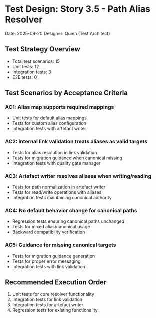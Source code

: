 # Test Design: Story 3.5 - Path Alias Resolver

Date: 2025-09-20
Designer: Quinn (Test Architect)

## Test Strategy Overview
- Total test scenarios: 15
- Unit tests: 12
- Integration tests: 3
- E2E tests: 0

## Test Scenarios by Acceptance Criteria

### AC1: Alias map supports required mappings
- Unit tests for default alias mappings
- Tests for custom alias configuration
- Integration tests with artefact writer

### AC2: Internal link validation treats aliases as valid targets
- Tests for alias resolution in link validation
- Tests for migration guidance when canonical missing
- Integration tests with quality gate manager

### AC3: Artefact writer resolves aliases when writing/reading
- Tests for path normalization in artefact writer
- Tests for read/write operations with aliases
- Integration tests maintaining canonical authority

### AC4: No default behavior change for canonical paths
- Regression tests ensuring canonical paths unchanged
- Tests for mixed alias/canonical usage
- Backward compatibility verification

### AC5: Guidance for missing canonical targets
- Tests for migration guidance generation
- Tests for proper error messaging
- Integration tests with link validation

## Recommended Execution Order
1. Unit tests for core resolver functionality
2. Integration tests for link validation
3. Integration tests for artefact writer
4. Regression tests for existing functionality
